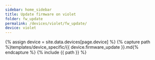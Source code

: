 ```yaml
---
sidebar: home_sidebar
title: Update firmware on violet
folder: fw_update
permalink: /devices/violet/fw_update/
device: violet
---
```

{% assign device = site.data.devices[page.device] %}
{% capture path %}templates/device_specific/{{ device.firmware_update }}.md{% endcapture %}
{% include {{ path }} %}
